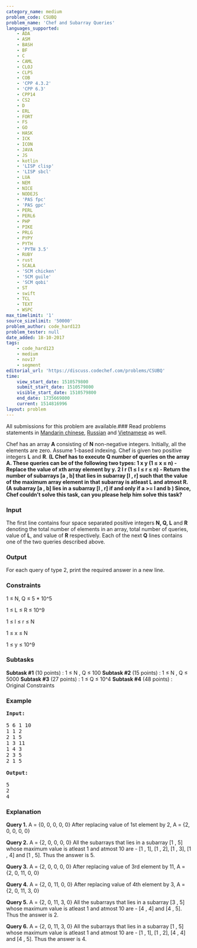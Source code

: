 ```yaml
---
category_name: medium
problem_code: CSUBQ
problem_name: 'Chef and Subarray Queries'
languages_supported:
    - ADA
    - ASM
    - BASH
    - BF
    - C
    - CAML
    - CLOJ
    - CLPS
    - COB
    - 'CPP 4.3.2'
    - 'CPP 6.3'
    - CPP14
    - CS2
    - D
    - ERL
    - FORT
    - FS
    - GO
    - HASK
    - ICK
    - ICON
    - JAVA
    - JS
    - kotlin
    - 'LISP clisp'
    - 'LISP sbcl'
    - LUA
    - NEM
    - NICE
    - NODEJS
    - 'PAS fpc'
    - 'PAS gpc'
    - PERL
    - PERL6
    - PHP
    - PIKE
    - PRLG
    - PYPY
    - PYTH
    - 'PYTH 3.5'
    - RUBY
    - rust
    - SCALA
    - 'SCM chicken'
    - 'SCM guile'
    - 'SCM qobi'
    - ST
    - swift
    - TCL
    - TEXT
    - WSPC
max_timelimit: '1'
source_sizelimit: '50000'
problem_author: code_hard123
problem_tester: null
date_added: 18-10-2017
tags:
    - code_hard123
    - medium
    - nov17
    - segment
editorial_url: 'https://discuss.codechef.com/problems/CSUBQ'
time:
    view_start_date: 1510579800
    submit_start_date: 1510579800
    visible_start_date: 1510579800
    end_date: 1735669800
    current: 1514816996
layout: problem
---
```

All submissions for this problem are available.### Read problems statements in [Mandarin chinese](http://www.codechef.com/download/translated/NOV17/mandarin/CSUBQ.pdf), [Russian](http://www.codechef.com/download/translated/NOV17/russian/CSUBQ.pdf) and [Vietnamese](http://www.codechef.com/download/translated/NOV17/vietnamese/CSUBQ.pdf) as well.

 Chef has an array **A** consisting of **N** non-negative integers. Initially, all the elements are zero. Assume 1-based indexing. Chef is given two positive integers **L** and **R**. **(L Chef has to execute **Q** number of queries on the array **A**. These queries can be of the following two types: 
 **1 x y (1 ≤ x ≤ n)** - Replace the value of **xth** array element by **y**. 
 **2 l r (1 ≤ l ≤ r ≤ n)** - Return the number of subarrays **\[a , b\]** that lies in subarray **\[l , r\]** such that the value of the maximum array element in that subarray is atleast **L** and atmost **R**. 
 (A subarray **\[a , b\]** lies in a subarray **\[l , r\]** if and only if **a &gt;= l** and **b ) 
 Since, Chef couldn't solve this task, can you please help him solve this task?****

### Input

The first line contains four space separated positive integers **N, Q, L** and **R** denoting the total number of elements in an array, total number of queries, value of **L**, and value of **R** respectively. 
Each of the next **Q** lines contains one of the two queries described above.

### Output

For each query of type 2, print the required answer in a new line.

### Constraints

1 ≤ N, Q ≤ 5 \* 10^5

1 ≤ L ≤ R ≤ 10^9

1 ≤ l ≤ r ≤ N

1 ≤ x ≤ N

1 ≤ y ≤ 10^9

### Subtasks

**Subtask #1** (10 points) : 1 ≤ N , Q ≤ 100 
**Subtask #2** (15 points) : 1 ≤ N , Q ≤ 5000 
**Subtask #3** (27 points) : 1 ≤ Q ≤ 10^4 
 **Subtask #4** (48 points) : Original Constraints 
### Example

<pre><b>Input:</b>

5 6 1 10
1 1 2
2 1 5 
1 3 11
1 4 3
2 3 5
2 1 5

<b>Output:</b>

5
2
4
</pre>

### Explanation

**Query 1.**
 A = {0, 0, 0, 0, 0} 
After replacing value of 1st element by 2,
A = {2, 0, 0, 0, 0}

**Query 2.**
A = {2, 0, 0, 0, 0} 
All the subarrays that lies in a subarray \[1 , 5\] whose maximum value is atleast 1 and atmost 10 are -
 \[1 , 1\], \[1 , 2\], \[1 , 3\], \[1 , 4\] and \[1 , 5\]. Thus the answer is 5.

**Query 3.**
A = {2, 0, 0, 0, 0}
After replacing value of 3rd element by 11, 
A = {2, 0, 11, 0, 0}

**Query 4.**
A = {2, 0, 11, 0, 0} 
 After replacing value of 4th element by 3, 
A = {2, 0, 11, 3, 0}

**Query 5.**
A = {2, 0, 11, 3, 0}
All the subarrays that lies in a subarray \[3 , 5\] whose maximum value is atleast 1 and atmost 10 are -
 \[4 , 4\] and \[4 , 5\]. Thus the answer is 2.

**Query 6.**
A = {2, 0, 11, 3, 0}
All the subarrays that lies in a subarray \[1 , 5\] whose maximum value is atleast 1 and atmost 10 are -
 \[1 , 1\], \[1 , 2\], \[4 , 4\] and \[4 , 5\]. Thus the answer is 4.
